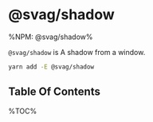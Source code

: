 # @svag/shadow

%NPM: @svag/shadow%

`@svag/shadow` is A shadow from a window.

```sh
yarn add -E @svag/shadow
```

## Table Of Contents

%TOC%
